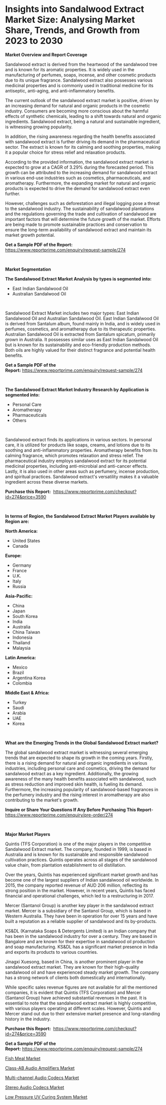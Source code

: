 <p><h1>Insights into Sandalwood Extract Market Size: Analysing Market Share, Trends, and Growth from 2023 to 2030</h1></p><p><strong>Market Overview and Report Coverage</strong></p>
<p><p>Sandalwood extract is derived from the heartwood of the sandalwood tree and is known for its aromatic properties. It is widely used in the manufacturing of perfumes, soaps, incense, and other cosmetic products due to its unique fragrance. Sandalwood extract also possesses various medicinal properties and is commonly used in traditional medicine for its antiseptic, anti-aging, and anti-inflammatory benefits.</p><p>The current outlook of the sandalwood extract market is positive, driven by an increasing demand for natural and organic products in the cosmetic industry. Consumers are becoming more conscious about the harmful effects of synthetic chemicals, leading to a shift towards natural and organic ingredients. Sandalwood extract, being a natural and sustainable ingredient, is witnessing growing popularity.</p><p>In addition, the rising awareness regarding the health benefits associated with sandalwood extract is further driving its demand in the pharmaceutical sector. The extract is known for its calming and soothing properties, making it a popular choice for stress relief and relaxation products.</p><p>According to the provided information, the sandalwood extract market is expected to grow at a CAGR of 3.29% during the forecasted period. This growth can be attributed to the increasing demand for sandalwood extract in various end-use industries such as cosmetics, pharmaceuticals, and aromatherapy. Furthermore, the expanding market for natural and organic products is expected to drive the demand for sandalwood extract even further.</p><p>However, challenges such as deforestation and illegal logging pose a threat to the sandalwood industry. The sustainability of sandalwood plantations and the regulations governing the trade and cultivation of sandalwood are important factors that will determine the future growth of the market. Efforts are being made to promote sustainable practices and conservation to ensure the long-term availability of sandalwood extract and maintain its market growth potential.</p></p>
<p><strong>Get a Sample PDF of the Report:</strong> <a href="https://www.reportprime.com/enquiry/request-sample/274">https://www.reportprime.com/enquiry/request-sample/274</a></p>
<p>&nbsp;</p>
<p><strong>Market Segmentation</strong></p>
<p><strong>The Sandalwood Extract Market Analysis by types is segmented into:</strong></p>
<p><ul><li>East Indian Sandalwood Oil</li><li>Australian Sandalwood Oil</li></ul></p>
<p>&nbsp;</p>
<p><p>Sandalwood Extract Market includes two major types: East Indian Sandalwood Oil and Australian Sandalwood Oil. East Indian Sandalwood Oil is derived from Santalum album, found mainly in India, and is widely used in perfumes, cosmetics, and aromatherapy due to its therapeutic properties. Australian Sandalwood Oil is extracted from Santalum spicatum, primarily grown in Australia. It possesses similar uses as East Indian Sandalwood Oil but is known for its sustainability and eco-friendly production methods. Both oils are highly valued for their distinct fragrance and potential health benefits.</p></p>
<p><strong>Get a Sample PDF of the Report:</strong>&nbsp;<a href="https://www.reportprime.com/enquiry/request-sample/274">https://www.reportprime.com/enquiry/request-sample/274</a></p>
<p>&nbsp;</p>
<p><strong>The Sandalwood Extract Market Industry Research by Application is segmented into:</strong></p>
<p><ul><li>Personal Care</li><li>Aromatherapy</li><li>Pharmaceuticals</li><li>Others</li></ul></p>
<p>&nbsp;</p>
<p><p>Sandalwood extract finds its applications in various sectors. In personal care, it is utilized for products like soaps, creams, and lotions due to its soothing and anti-inflammatory properties. Aromatherapy benefits from its calming fragrance, which promotes relaxation and stress relief. The pharmaceutical industry employs sandalwood extract for its potential medicinal properties, including anti-microbial and anti-cancer effects. Lastly, it is also used in other areas such as perfumery, incense production, and spiritual practices. Sandalwood extract's versatility makes it a valuable ingredient across these diverse markets.</p></p>
<p><strong>Purchase this Report:</strong>&nbsp; <a href="https://www.reportprime.com/checkout?id=274&price=3590">https://www.reportprime.com/checkout?id=274&price=3590</a></p>
<p>&nbsp;</p>
<p><strong>In terms of Region, the Sandalwood Extract Market Players available by Region are:</strong></p>
<p>
    <p> <strong> North America: </strong>
        <ul>
            <li>United States</li>
            <li>Canada</li>
        </ul>
        </p> 
    <p> <strong> Europe: </strong>
        <ul>
            <li>Germany</li>
            <li>France</li>
            <li>U.K.</li>
            <li>Italy</li>
            <li>Russia</li>
        </ul>
        </p> 
    <p> <strong> Asia-Pacific: </strong>
        <ul>
            <li>China</li>
            <li>Japan</li>
            <li>South Korea</li>
            <li>India</li>
            <li>Australia</li>
            <li>China Taiwan</li>
            <li>Indonesia</li>
            <li>Thailand</li>
            <li>Malaysia</li>
        </ul>
        </p> 
    <p> <strong> Latin America: </strong>
        <ul>
            <li>Mexico</li>
            <li>Brazil</li>
            <li>Argentina Korea</li>
            <li>Colombia</li>
        </ul>
        </p> 
    <p> <strong> Middle East & Africa: </strong>
        <ul>
            <li>Turkey</li>
            <li>Saudi</li>
            <li>Arabia</li>
            <li>UAE</li>
            <li>Korea</li>
        </ul>
    </p>
    </p>
<p>&nbsp;</p>
<p><strong>What are the Emerging Trends in the Global Sandalwood Extract market?</strong></p>
<p><p>The global sandalwood extract market is witnessing several emerging trends that are expected to shape its growth in the coming years. Firstly, there is a rising demand for natural and organic ingredients in various industries, including personal care and cosmetics, driving the demand for sandalwood extract as a key ingredient. Additionally, the growing awareness of the many health benefits associated with sandalwood, such as stress reduction and improved skin health, is fueling its demand. Furthermore, the increasing popularity of sandalwood-based fragrances in the perfumery industry and the rising interest in aromatherapy are also contributing to the market's growth.</p></p>
<p><strong>Inquire or Share Your Questions If Any Before Purchasing This Report</strong>- <a href="https://www.reportprime.com/enquiry/pre-order/274">https://www.reportprime.com/enquiry/pre-order/274</a></p>
<p>&nbsp;</p>
<p><strong>Major Market Players</strong></p>
<p><p>Quintis (TFS Corporation) is one of the major players in the competitive Sandalwood Extract market. The company, founded in 1999, is based in Australia and is known for its sustainable and responsible sandalwood cultivation practices. Quintis operates across all stages of the sandalwood value chain, from plantation establishment to oil distillation.</p><p>Over the years, Quintis has experienced significant market growth and has become one of the largest suppliers of Indian sandalwood oil worldwide. In 2015, the company reported revenue of AUD 206 million, reflecting its strong position in the market. However, in recent years, Quintis has faced financial and operational challenges, which led to a restructuring in 2017.</p><p>Mercer (Santanol Group) is another key player in the sandalwood extract market. Mercer is a subsidiary of the Santanol Group, which is based in Western Australia. They have been in operation for over 15 years and have built a reputation as a reliable supplier of sandalwood and its by-products.</p><p>KS&DL (Karnataka Soaps & Detergents Limited) is an Indian company that has been in the sandalwood industry for over a century. They are based in Bangalore and are known for their expertise in sandalwood oil production and soap manufacturing. KS&DL has a significant market presence in India and exports its products to various countries.</p><p>Jinagxi Xuesong, based in China, is another prominent player in the sandalwood extract market. They are known for their high-quality sandalwood oil and have experienced steady market growth. The company has a strong network of clients both domestically and internationally.</p><p>While specific sales revenue figures are not available for all the mentioned companies, it is evident that Quintis (TFS Corporation) and Mercer (Santanol Group) have achieved substantial revenues in the past. It is essential to note that the sandalwood extract market is highly competitive, with various players operating at different scales. However, Quintis and Mercer stand out due to their extensive market presence and long-standing history in the industry.</p></p>
<p><strong>Purchase this Report:</strong>&nbsp;&nbsp;<a href="https://www.reportprime.com/checkout?id=274&price=3590">https://www.reportprime.com/checkout?id=274&price=3590</a></p>
<p></p>
<p><strong>Get a Sample PDF of the Report:</strong>&nbsp;<a href="https://www.reportprime.com/enquiry/request-sample/274">https://www.reportprime.com/enquiry/request-sample/274</a></p>
<p><p><a href="https://github.com/RichRobinson5/Market-Research-Report-List-2/blob/main/fish-meal-market.md">Fish Meal Market</a></p><p><a href="https://medium.com/@isidrowolff1966/class-ab-audio-amplifiers-market-report-reveals-the-latest-trends-and-growth-opportunities-of-this-a2ee70e61012">Class-AB Audio Amplifiers Market</a></p><p><a href="https://medium.com/@abbieparker1964/multi-channel-audio-codecs-market-research-report-its-history-and-forecast-2023-to-2030-72576fa304ff">Multi-channel Audio Codecs Market</a></p><p><a href="https://medium.com/@caylawisoky8698/stereo-audio-codecs-market-exploring-market-share-market-trends-and-future-growth-7da3034d3612">Stereo Audio Codecs Market</a></p><p><a href="https://medium.com/@mayankdeswal9588dm/low-pressure-uv-curing-system-market-report-reveals-the-latest-trends-and-growth-opportunities-of-12bcd88c7403">Low Pressure UV Curing System Market</a></p></p>